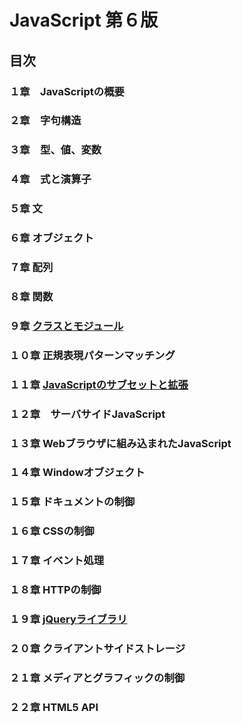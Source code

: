 # JavaScript 第６版
## 目次

### １章　JavaScriptの概要
### ２章　字句構造
### ３章　型、値、変数
### ４章　式と演算子
### ５章 文
### ６章 オブジェクト
### ７章 配列
### ８章 関数
### ９章 [クラスとモジュール](09/)
### １０章 正規表現パターンマッチング
### １１章 [JavaScriptのサブセットと拡張](11/)
### １２章　サーバサイドJavaScript
### １３章 Webブラウザに組み込まれたJavaScript
### １４章 Windowオブジェクト
### １５章 ドキュメントの制御
### １６章 CSSの制御
### １７章 イベント処理
### １８章 HTTPの制御
### １９章 [jQueryライブラリ](19/)
### ２０章 クライアントサイドストレージ
### ２１章 メディアとグラフィックの制御
### ２２章 HTML5 API
